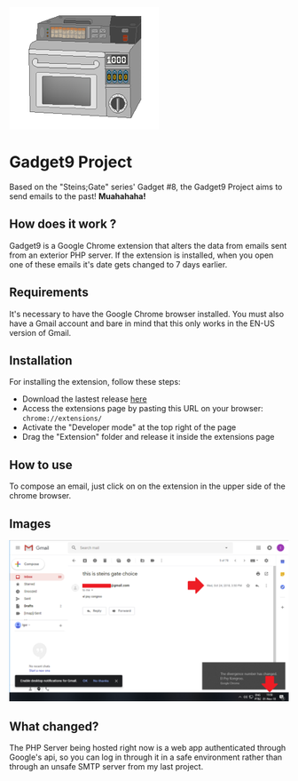 ![image](img/bg.png)

# Gadget9 Project

Based on the "Steins;Gate" series' Gadget #8, the Gadget9 Project aims to send emails to the past!
**Muahahaha!**

## How does it work ?
Gadget9 is a Google Chrome extension that alters the data from emails sent from an exterior PHP server.
If the extension is installed, when you open one of these emails it's date gets changed to 7 days earlier.

## Requirements
It's necessary to have the Google Chrome browser installed. You must also have a Gmail account and bare in mind that this only works in the EN-US version of Gmail.

## Installation
For installing the extension, follow these steps:
* Download the lastest release [here](https://github.com/igorgum/gadget9/releases/download/v1.0/Extension.rar)
* Access the extensions page by pasting this URL on your browser: ```chrome://extensions/```
* Activate the "Developer mode" at the top right of the page
* Drag the "Extension" folder and release it inside the extensions page

## How to use
To compose an email, just click on on the extension in the upper side of the chrome browser.


## Images

![image](img/imagem.png)

## What changed?
The PHP Server being hosted right now is a web app authenticated through Google's api, so you can log in through it in a safe environment rather than through an unsafe SMTP server from my last project.

